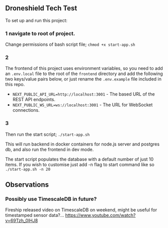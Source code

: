 ## Droneshield Tech Test

To set up and run this project:

### 1 navigate to root of project.

Change permissions of bash script file;
```chmod +x start-app.sh```
### 2

The frontend of this project uses environment variables, so you need to add an `.env.local` file to the root of the `frontend` directory and add the following two keys/value pairs below, or just rename the `.env.example` file included in this repo. 

- `NEXT_PUBLIC_API_URL=http://localhost:3001` - The based URL of the REST API endpoints.
- `NEXT_PUBLIC_WS_URL=ws://localhost:3001` -  The URL for WebSocket connections.
### 3
Then run the start script;
```./start-app.sh```

This will run backend in docker containers for node.js server and postgres db, and also run the frontend in dev mode.

The start script populates the database with a default number of just 10 items. If you wish to customise just add -n flag to start command like so ```./start-app.sh -n 20```

## Observations
### Possibly use TimescaleDB in future? 

Fireship released video on TimescaleDB on weekend, might be useful for timestamped sensor data?... https://www.youtube.com/watch?v=69Tzh_0lHJ8





